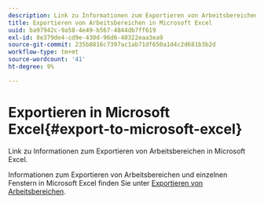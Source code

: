 ```yaml
---
description: Link zu Informationen zum Exportieren von Arbeitsbereichen in Microsoft Excel.
title: Exportieren von Arbeitsbereichen in Microsoft Excel
uuid: ba97942c-9a58-4e49-b567-4844db7ff619
exl-id: 8e379de4-cd9e-430d-96d6-40322eaa3ea9
source-git-commit: 235b8816c7397ac1ab71df650a1d4c2d681b3b2d
workflow-type: tm+mt
source-wordcount: '41'
ht-degree: 9%

---
```


# Exportieren in Microsoft Excel{#export-to-microsoft-excel}

Link zu Informationen zum Exportieren von Arbeitsbereichen in Microsoft Excel.

Informationen zum Exportieren von Arbeitsbereichen und einzelnen Fenstern in Microsoft Excel finden Sie unter [Exportieren von Arbeitsbereichen](../../../../home/c-get-started/c-work-worksp/c-ex-wksp.md#concept-27e4457bd14b43f198071e38d85d6d2f).
